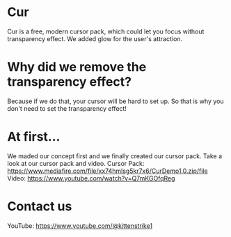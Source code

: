# Cur
Cur is a free, modern cursor pack, which could let you focus without transparency effect. We added glow for the user's attraction.
# Why did we remove the transparency effect?
Because if we do that, your cursor will be hard to set up. So that is why you don't need to set the transparency effect!
# At first...
We maded our concept first and we finally created our cursor pack. Take a look at our cursor pack and video.
Cursor Pack: https://www.mediafire.com/file/xx74hmlsg5kr7x6/CurDemo1.0.zip/file
Video: https://www.youtube.com/watch?v=Q7mKGOfqReg

# Contact us
YouTube: https://www.youtube.com/@kittenstrike1
